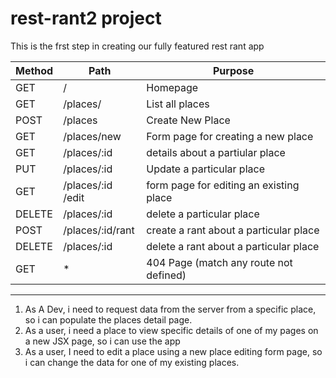 # rest-rant2 project


This is the frst step in creating our fully featured rest rant app

| Method | Path              | Purpose                                 |
| ------ | ----------------- | --------------------------------------- |
| GET    | /                 | Homepage                                |
| GET    | /places/          | List all places                         |
| POST   | /places           | Create New Place                        |
| GET    | /places/new       | Form page for creating a new place      |
| GET    | /places/:id       | details about a partiular place         |
| PUT    | /places/:id       | Update a particular place               |
| GET    | /places/:id /edit | form page for editing an existing place |
| DELETE | /places/:id       | delete a particular place               |
| POST   | /places/:id/rant  | create a rant about a particular place  |
| DELETE | /places/:id       | delete a rant about a particular place  |
| GET    | \*                | 404 Page (match any route not defined)  |

---

1. As A Dev, i need to request data from the server from a specific place, so i can populate the places detail page.
2. As a user, i need a place to view specific details of one of my pages on a new JSX page, so i can use the app
3. As a user, I need to edit a place using a new place editing form page, so i can change the data for one of my existing places. 
